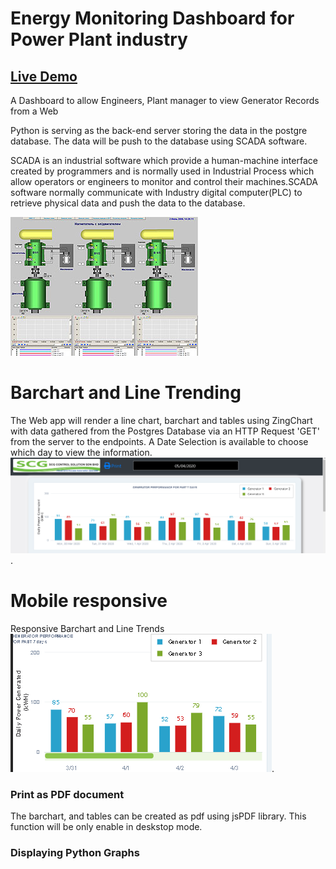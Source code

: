 # Energy Monitoring Dashboard for Power Plant industry
## [Live Demo](https://winson-dashboard.herokuapp.com/)


A Dashboard to allow Engineers, Plant manager to view Generator Records from a
Web

Python is serving as the back-end server storing the data in the postgre database.
The data will be push to the database using SCADA software.

SCADA is an industrial software which provide a human-machine interface created by programmers and is normally used in Industrial Process which allow operators or engineers
to monitor and control their machines.SCADA software normally communicate with Industry digital computer(PLC) to retrieve physical data and push the data to the database.


![Example of a SCADA Interface](imgs/SCADA_img.jpg)

# Barchart and Line Trending
The Web app will render a line chart, barchart and tables using ZingChart with data gathered
from the Postgres Database via an HTTP Request 'GET' from the server to the endpoints.
A Date Selection is available to choose which day to view the information.
![Barchart Rendenring](imgs/barchart.png).

# Mobile responsive
Responsive Barchart and Line Trends
![Mobile Responsive](imgs/mobile.png).


### Print as PDF document
The barchart, and tables can be created as pdf using jsPDF library.
This function will be only enable in deskstop mode.

### Displaying Python Graphs
